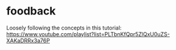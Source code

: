 # foodback
Loosely following the concepts in this tutorial: https://www.youtube.com/playlist?list=PLTbnKfQpr5ZlQxU0uZS-XAKaDRRx3a76P